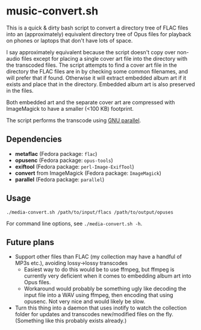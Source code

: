 # music-convert.sh

This is a quick & dirty bash script to convert a directory tree of FLAC files into an (approximately) equivalent directory tree of Opus files
for playback on phones or laptops that don't have lots of space.

I say approximately equivalent because the script doesn't copy over non-audio files except for placing a single cover art file into the
directory with the transcoded files. The script attempts to find a cover art file in the directory the FLAC files are in by checking some
common filenames, and will prefer that if found. Otherwise it will extract embedded album art if it exists and place that in the directory.
Embedded album art is also preserved in the files.

Both embedded art and the separate cover art are compressed with ImageMagick to have a smaller (<100 KB) footprint.

The script performs the transcode using [GNU parallel](https://www.gnu.org/software/parallel/).

## Dependencies

- **metaflac** (Fedora package: `flac`)
- **opusenc** (Fedora package: `opus-tools`)
- **exiftool** (Fedora package: `perl-Image-ExifTool`)
- **convert** from ImageMagick (Fedora package: `ImageMagick`)
- **parallel** (Fedora package: `parallel`)

## Usage

`./media-convert.sh /path/to/input/flacs /path/to/output/opuses`

For command line options, see `./media-convert.sh -h`.

## Future plans

- Support other files than FLAC (my collection may have a handful of MP3s etc.), avoiding lossy->lossy transcodes
  - Easiest way to do this would be to use ffmpeg, but ffmpeg is currently very deficient when it comes to embedding album art into Opus files.
  - Workaround would probably be something ugly like decoding the input file into a WAV using ffmpeg, then encoding that using opusenc.
    Not very nice and would likely be slow.
- Turn this thing into a daemon that uses inotify to watch the collection folder for updates and transcodes new/modified files
  on the fly. (Something like this probably exists already.)
